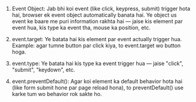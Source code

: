 1. Event Object:
Jab bhi koi event (like click, keypress, submit) trigger hota hai, browser ek event object automatically banata hai.
Ye object us event ke baare me puri information rakhta hai — jaise kis element par event hua, kis type ka event tha, mouse ka position, etc.

2. event.target:
Ye batata hai kis element par event actually trigger hua.
Example: agar tumne button par click kiya, to event.target wo button hoga.

3. event.type:
Ye batata hai kis type ka event trigger hua — jaise "click", "submit", "keydown", etc.

4. event.preventDefault():
Agar koi element ka default behavior hota hai (like form submit hone par page reload hona), to preventDefault() use karke tum wo behavior rok sakte ho.